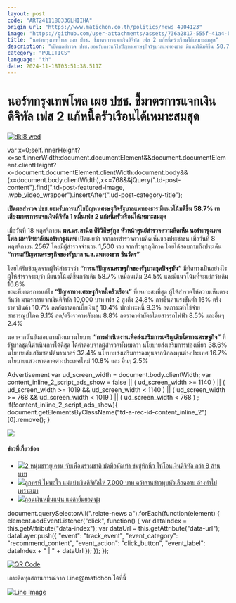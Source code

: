 ```yaml
---
layout: post
code: "ART2411180336LHIIHA"
origin_url: "https://www.matichon.co.th/politics/news_4904123"
image: "https://github.com/user-attachments/assets/736a2817-555f-41a4-b372-36795ae1a560"
title: "นอร์ทกรุงเทพโพล เผย ปชช. ชี้มาตรการแจกเงินดิจิทัล เฟส 2 แก้หนี้ครัวเรือนได้เหมาะสมสุด"
description: "เปิดผลสำรวจ ปชช.ยอมรับการแก้ไขปัญหาเศรษฐกิจรัฐบาลแพทองธาร มีแนวโน้มดีขึ้น 58.7% เทเสียงมาตรการแจกเงินดิจิทัล 1 หมื่นเฟส 2 แก้หนี้ครัวเรือนได้เหมาะสมสุด"
category: "POLITICS"
language: "th"
date: 2024-11-18T03:51:38.511Z
---
```


# นอร์ทกรุงเทพโพล เผย ปชช. ชี้มาตรการแจกเงินดิจิทัล เฟส 2 แก้หนี้ครัวเรือนได้เหมาะสมสุด

[![](https://www.matichon.co.th/wp-content/uploads/2024/11/dkl8-wed.jpg "dkl8 wed")](https://www.matichon.co.th/wp-content/uploads/2024/11/dkl8-wed.jpg)

var x=0;self.innerHeight?x=self.innerWidth:document.documentElement&&document.documentElement.clientHeight?x=document.documentElement.clientWidth:document.body&&(x=document.body.clientWidth),x<=768&&jQuery(".td-post-content").find(".td-post-featured-image, .wpb\_video\_wrapper").insertAfter(".ud-post-category-title");

**เปิดผลสำรวจ ปชช.ยอมรับการแก้ไขปัญหาเศรษฐกิจรัฐบาลแพทองธาร มีแนวโน้มดีขึ้น 58.7% เทเสียงมาตรการแจกเงินดิจิทัล 1 หมื่นเฟส 2 แก้หนี้ครัวเรือนได้เหมาะสมสุด**

เมื่อวันที่ 18 พฤศจิกายน **ผศ.ดร.สานิต ศิริวิศิษฐ์กุล หัวหน้าศูนย์สำรวจความคิดเห็น นอร์ทกรุงเทพโพล มหาวิทยาลัยนอร์ทกรุงเทพ** เปิดเผยว่า จากการสำรวจความคิดเห็นของประชาชน เมื่อวันที่ 8 พฤศจิกายน 2567 โดยมีผู้สำรวจจำนวน 1,500 ราย จากทั่วทุกภูมิภาค โดยได้สอบถามถึงประเด็น **“การแก้ปัญหาเศรษฐกิจของรัฐบาล น.ส.แพทองธาร ชินวัตร”**

โดยได้รับข้อมูลจากผู้ให้สำรวจว่า **“การแก้ปัญหาเศรษฐกิจของรัฐบาลชุดปัจจุบัน”** มีทิศทางเป็นอย่างไร ผู้ให้สำรวจระบุว่า มีแนวโน้มดีขึ้นกว่าเดิม 58.7% เหมือนเดิม 24.5% และมีแนวโน้มที่จะแย่กว่าเดิม 16.8%  
ขณะที่มาตรการแก้ไข **“ปัญหาทางเศรษฐกิจหนี้ครัวเรือน”** ที่เหมาะสมที่สุด ผู้ให้สำรวจให้ความเห็นตรงกันว่า มาตรการแจกเงินดิจิทัล 10,000 บาท เฟส 2 สูงถึง 24.8% การขึ้นค่าแรงขั้นต่ำ 16% ตรึงราคาสินค้า 10.7% ลดอัตราดอกเบี้ยเงินกู้ 10.4% พักชำระหนี้ 9.3% ลดภาระค่าใช้จ่ายสาธารณูปโภค 9.1% ลด/ตรึงราคาพลังงาน 8.8% ลดราคาค่าบัตรโดยสารรถไฟฟ้า 8.5% และอื่นๆ 2.4%

นอกจากนั้นยังสอบถามถึงแนวนโยบาย **“การดำเนินงานเพื่อส่งเสริมการเจริญเติบโตทางเศรษฐกิจ”** ที่รัฐบาลชุดนี้ดำเนินการได้ดีสุด ได้คำตอบจากผู้สำรวจทั้งหมดว่า นโยบายส่งเสริมการท่องเที่ยว 38.6% นโยบายส่งเสริมซอฟต์พาวเวอร์ 32.4% นโยบายส่งเสริมการลงทุนจากนักลงทุนต่างประเทศ 16.7% นโยบายแสวงหาตลาดต่างประเทศใหม่ 10.8% และ อื่นๆ 2.5%

Advertisement var ud\_screen\_width = document.body.clientWidth; var content\_inline\_2\_script\_ads\_show = false || ( ud\_screen\_width >= 1140 ) || ( ud\_screen\_width >= 1019 && ud\_screen\_width < 1140 ) || ( ud\_screen\_width >= 768 && ud\_screen\_width < 1019 ) || ( ud\_screen\_width < 768 ) ; if(!content\_inline\_2\_script\_ads\_show){ document.getElementsByClassName("td-a-rec-id-content\_inline\_2")\[0\].remove(); }

![](https://www.matichon.co.th/wp-content/uploads/2024/11/S__50815045.jpg)

#### ข่าวที่เกี่ยวข้อง

*   [![](https://www.matichon.co.th/wp-content/uploads/2024/11/9443.jpg)2 หนุ่มชาวยูเครน จับเพื่อนร่วมชาติ มัดมือมัดเท้า ข่มขู่หักนิ้ว ให้โอนเงินดิจิทัล กว่า 8 ล้านบาท](https://www.matichon.co.th/region/news_4891935)
*   [![](https://www.matichon.co.th/wp-content/uploads/2024/10/008-1.jpg)ลูกทรพี ไม่พอใจ แม่แบ่งเงินดิจิทัลให้ 7,000 บาท คว้าจานข้าวทุบหัวเลือดอาบ อ้างทำไปเพราะเมา](https://www.matichon.co.th/region/news_4836405)
*   [![](https://www.matichon.co.th/wp-content/uploads/2024/09/maxresdefault-126.jpg)ถอนเงินหมื่นแน่น แม่ค้ายิ้มยอดพุ่ง](https://www.matichon.co.th/clips/news_4819301)

document.querySelectorAll(".relate-news a").forEach(function(element) { element.addEventListener("click", function() { var dataIndex = this.getAttribute("data-index"); var dataUrl = this.getAttribute("data-url"); dataLayer.push({ "event": "track\_event", "event\_category": "recommend\_content", "event\_action": "click\_button", "event\_label": dataIndex + " | " + dataUrl }); }); });

[![QR Code](https://www.matichon.co.th/wp-content/uploads/2023/07/wob1371z.jpg)](https://lin.ee/ht0nDxX)

เกาะติดทุกสถานการณ์จาก Line@matichon ได้ที่นี่

[![Line Image](https://www.matichon.co.th/wp-content/uploads/2023/07/th.png)](https://lin.ee/ht0nDxX)